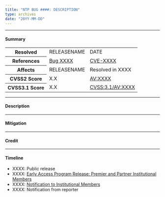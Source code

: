 ```yaml
---
title: "NTP BUG ####: DESCRIPTION"
type: archives
date: "20YY-MM-DD"
---
```


* * *

#### Summary

<table>
  <tbody>
	<tr>
		<th><b>Resolved</b></th>
		<td>RELEASENAME</td>
		<td>DATE</td>
	</tr>
	<tr>
		<th><b>References</b></th>
		<td><a href="https://bugs.ntp.org/show_bug.cgi?id=XXXX">Bug XXXX</a></td>
		<td><a href="https://nvd.nist.gov/vuln/detail/CVE-XXXX">CVE-XXXX</a></td>
	</tr>
	<tr>
		<th><b>Affects</b></th>
		<td>RELEASENAME</td>
		<td>Resolved in XXXX</td>
	</tr>
	<tr>
		<th><b>CVSS2 Score</b></th>
		<td>X.X</td>
		<td><a href="">AV:XXXX</a></td>
	</tr>
	<tr>
		<th><b>CVSS3.1 Score<b></th>
		<td>X.X</td>
		<td><a href="">CVSS:3.1/AV:XXXX</a></td>
	</tr>	
  </tbody>	
</table>

* * *
    
#### Description 



* * *
    
#### Mitigation



* * *

#### Credit



* * *

#### Timeline

* XXXX: Public release
* XXXX: [Early Access Program Release: Premier and Partner Institutional Members](https://www.nwtime.org/membership/benefits)
* XXXX: [Notification to Institutional Members](https://www.nwtime.org/membership/benefits)
* XXXX: Notification from reporter